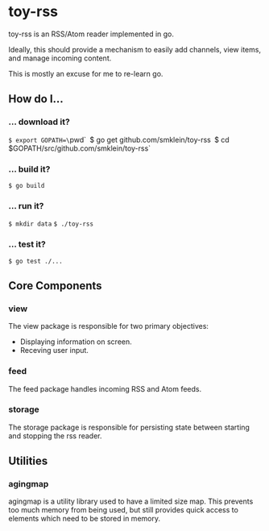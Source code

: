 # toy-rss

toy-rss is an RSS/Atom reader implemented in go.

Ideally, this should provide a mechanism to easily add channels,
view items, and manage incoming content.

This is mostly an excuse for me to re-learn go.

## How do I...

### ... download it?

`$ export GOPATH=\`pwd\``
`$ go get github.com/smklein/toy-rss`
`$ cd $GOPATH/src/github.com/smklein/toy-rss`

### ... build it?

`$ go build`

### ... run it?

`$ mkdir data`
`$ ./toy-rss`

### ... test it?

`$ go test ./...`

## Core Components

### view

The view package is responsible for two primary objectives:
  - Displaying information on screen.
  - Receving user input.

### feed

The feed package handles incoming RSS and Atom feeds.

### storage

The storage package is responsible for persisting state between starting and
stopping the rss reader.

## Utilities

### agingmap

agingmap is a utility library used to have a limited size map. This prevents
too much memory from being used, but still provides quick access to elements
which need to be stored in memory.
